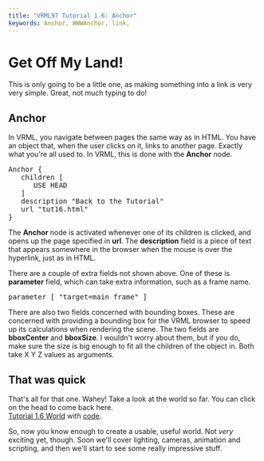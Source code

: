 ```yaml
---
title: "VRML97 Tutorial 1.6: Anchor"
keywords: Anchor, WWWAnchor, link,
---
```


# Get Off My Land!

This is only going to be a little one, as making something into a link is very very simple. Great, not much typing to do!

## Anchor

In VRML, you navigate between pages the same way as in HTML. You have an object that, when the user clicks on it, links to another page.
Exactly what you're all used to. In VRML, this is done with the <STRONG>Anchor</STRONG> node.

<PRE>
Anchor {
   children [
      USE HEAD
   ]
   description "Back to the Tutorial"
   url "tut16.html"
}
</PRE>

The <STRONG>Anchor</STRONG> node is activated whenever one of its children is clicked, and opens up the page specified
in <STRONG>url</STRONG>. The <STRONG>description</STRONG> field is a piece of text that appears somewhere in the browser when the mouse 
is over the hyperlink, just as in HTML.


There are a couple of extra fields not shown above. One of these is <STRONG>parameter</STRONG> field, which can take extra information, such as a frame name.

<PRE>
parameter [ "target=main_frame" ]
</PRE>

There are also two fields concerned with bounding boxes. These are concerned with providing a bounding box for the VRML browser to speed up its 
calculations when rendering the scene. The two fields are <STRONG>bboxCenter</STRONG> and <STRONG>bboxSize</STRONG>. I wouldn't worry about them, but if you do, make
sure the size is big enough to fit all the children of the object in. Both take X Y Z values as arguments.

## That was quick

That's all for that one. Wahey! Take a look at the world so far. You can click on the head to come back here.<BR><A HREF="../worlds/tut16.wrl" TARGET=_new>Tutorial 1.6 World</A> with <A HREF="../source/tut16.html">code</A>.


So, now you know enough to create a usable, useful world. Not <EM>very</EM> exciting yet, though. Soon we'll cover lighting, cameras, animation and scripting, and then
we'll start to see some really impressive stuff.
